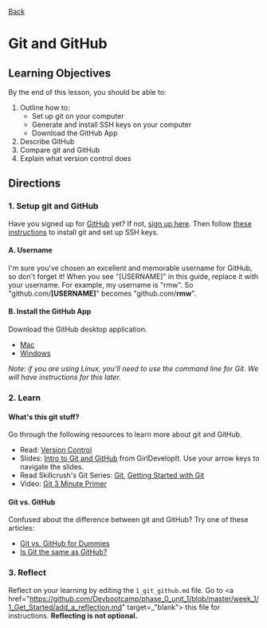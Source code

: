 [Back](README.md)

# Git and GitHub 

## Learning Objectives
By the end of this lesson, you should be able to:

1.  Outline how to:
    * Set up git on your computer
    * Generate and install SSH keys on your computer
    * Download the GitHub App
2. Describe GitHub
3. Compare git and GitHub
4. Explain what version control does


## Directions

### 1. Setup git and GitHub

Have you signed up for <a href="http://www.github.com" target="_blank">GitHub</a> yet? If not, <a href="http://www.github.com" target="_blank">sign up here</a>. Then follow <a href="https://help.github.com/articles/set-up-git" target="_blank"> these instructions</a> to install git and set up SSH keys. 

#### A. Username

I'm sure you've chosen an excellent and memorable username for GitHub, so don't forget it! When you see "[USERNAME]" in this guide, replace it with your username. For example, my username is "rmw".  So "github.com/**[USERNAME]**" becomes "github.com/**rmw**".


#### B. Install the GitHub App

Download the GitHub desktop application.

- <a href="http://mac.github.com/" target="_blank">Mac</a>
- <a href="http://windows.github.com/" target="_blank">Windows</a>

*Note: if you are using Linux, you'll need to use the command line for Git. We will have instructions for this later.*

### 2. Learn

#### What's this git stuff?

Go through the following resources to learn more about git and GitHub.

* Read: <a href="http://skillcrush.com/2013/02/11/version-control/" target="_blank">Version Control</a>
* Slides: <a href="http://girldevelopit.com/assets/github/index.html#/" target="_blank">Intro to Git and GitHub</a> from GirlDevelopIt.  Use your arrow keys to navigate the slides.
* Read Skillcrush's Git Series: <a href="http://skillcrush.com/2013/02/18/git/" target="_blank">Git</a>, <a href="http://skillcrush.com/2013/02/20/get-started-working-with-git/" target="_blank">Getting Started with Git</a>
* Video: <a href="http://www.youtube.com/watch?v=_Jmkvv_nKTE" target="_blank">Git 3 Minute Primer</a>

#### Git vs. GitHub

Confused about the difference between git and GitHub? Try one of these articles:

* <a href="http://stephaniehoh.github.io/blog/2013/10/07/git-vs-github-for-dummies/" target="_blank">Git vs. GitHub for Dummies</a>
* <a href="http://www.jahya.net/blog/?2013-05-git-vs-github" target="_blank">Is Git the same as GitHub?</a>

### 3. Reflect
Reflect on your learning by editing the `1_git_github.md` file. Go to <a href="https://github.com/Devbootcamp/phase_0_unit_1/blob/master/week_1/1_Get_Started/add_a_reflection.md" target=_"blank"> this file</a> for instructions. **Reflecting is not optional.**
